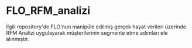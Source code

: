 # FLO_RFM_analizi
İlgili repository'de FLO'nun manipüle edilmiş gerçek hayat verileri üzerinde RFM Analizi uygulayarak müşterilerinin segmente etme adımları ele alınmıştır.
